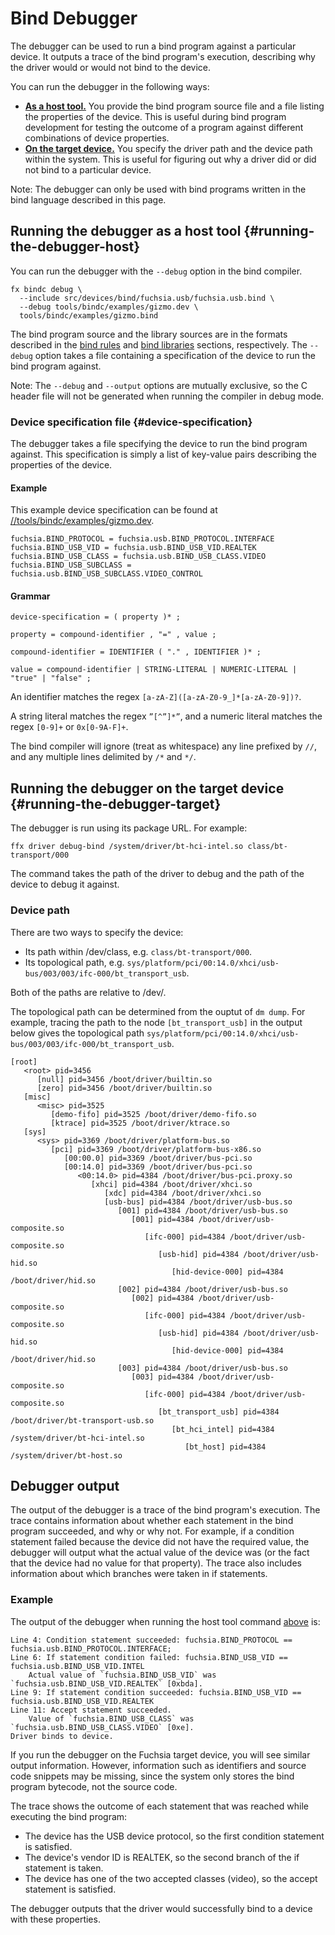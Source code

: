 # Bind Debugger

The debugger can be used to run a bind program against a particular device. It
outputs a trace of the bind program's execution, describing why the driver
would or would not bind to the device.

You can run the debugger in the following ways:

 - **[As a host tool.](#running-the-debugger-host)** You provide the bind program
   source file and a file listing the properties of the device. This is useful
   during bind program development for testing the outcome of a program against
   different combinations of device properties.
 - **[On the target device.](#running-the-debugger-target)** You specify the driver
   path and the device path within the system. This is useful for figuring out why
   a driver did or did not bind to a particular device.

Note: The debugger can only be used with bind programs written in the bind language
described in this page.

## Running the debugger as a host tool {#running-the-debugger-host}

You can run the debugger with the `--debug` option in the bind compiler.

```
fx bindc debug \
  --include src/devices/bind/fuchsia.usb/fuchsia.usb.bind \
  --debug tools/bindc/examples/gizmo.dev \
  tools/bindc/examples/gizmo.bind
```

The bind program source and the library sources are in the formats described in
the [bind rules](/docs/concepts/drivers/device_driver_model/driver-binding.md#bind-rules) and
[bind libraries](/docs/concepts/drivers/device_driver_model/driver-binding.md#bind-libraries) sections,
respectively. The `--debug` option takes a file containing a specification of
the device to run the bind program against.

Note: The `--debug` and `--output` options are mutually exclusive, so the C
header file will not be generated when running the compiler in debug mode.

### Device specification file {#device-specification}

The debugger takes a file specifying the device to run the bind program against.
This specification is simply a list of key-value pairs describing the properties
of the device.

#### Example

This example device specification can be found at
[//tools/bindc/examples/gizmo.dev](/tools/bindc/examples/gizmo.dev).

```
fuchsia.BIND_PROTOCOL = fuchsia.usb.BIND_PROTOCOL.INTERFACE
fuchsia.BIND_USB_VID = fuchsia.usb.BIND_USB_VID.REALTEK
fuchsia.BIND_USB_CLASS = fuchsia.usb.BIND_USB_CLASS.VIDEO
fuchsia.BIND_USB_SUBCLASS = fuchsia.usb.BIND_USB_SUBCLASS.VIDEO_CONTROL
```

#### Grammar

```
device-specification = ( property )* ;

property = compound-identifier , "=" , value ;

compound-identifier = IDENTIFIER ( "." , IDENTIFIER )* ;

value = compound-identifier | STRING-LITERAL | NUMERIC-LITERAL | "true" | "false" ;
```

An identifier matches the regex `[a-zA-Z]([a-zA-Z0-9_]*[a-zA-Z0-9])?`.

A string literal matches the regex `”[^”]*”`, and a numeric literal matches the
regex `[0-9]+` or
`0x[0-9A-F]+`.

The bind compiler will ignore (treat as whitespace) any line prefixed by `//`,
and any multiple
lines delimited by `/*` and `*/`.

## Running the debugger on the target device {#running-the-debugger-target}

The debugger is run using its package URL. For example:

```
ffx driver debug-bind /system/driver/bt-hci-intel.so class/bt-transport/000
```

The command takes the path of the driver to debug and the path of the device to
debug it against.

### Device path

There are two ways to specify the device:

 - Its path within /dev/class, e.g. `class/bt-transport/000`.
 - Its topological path, e.g. `sys/platform/pci/00:14.0/xhci/usb-bus/003/003/ifc-000/bt_transport_usb`.

Both of the paths are relative to /dev/.

The topological path can be determined from the ouptut of `dm dump`. For example,
tracing the path to the node `[bt_transport_usb]` in the output below gives the
topological path `sys/platform/pci/00:14.0/xhci/usb-bus/003/003/ifc-000/bt_transport_usb`.

```
[root]
   <root> pid=3456
      [null] pid=3456 /boot/driver/builtin.so
      [zero] pid=3456 /boot/driver/builtin.so
   [misc]
      <misc> pid=3525
         [demo-fifo] pid=3525 /boot/driver/demo-fifo.so
         [ktrace] pid=3525 /boot/driver/ktrace.so
   [sys]
      <sys> pid=3369 /boot/driver/platform-bus.so
         [pci] pid=3369 /boot/driver/platform-bus-x86.so
            [00:00.0] pid=3369 /boot/driver/bus-pci.so
            [00:14.0] pid=3369 /boot/driver/bus-pci.so
               <00:14.0> pid=4384 /boot/driver/bus-pci.proxy.so
                  [xhci] pid=4384 /boot/driver/xhci.so
                     [xdc] pid=4384 /boot/driver/xhci.so
                     [usb-bus] pid=4384 /boot/driver/usb-bus.so
                        [001] pid=4384 /boot/driver/usb-bus.so
                           [001] pid=4384 /boot/driver/usb-composite.so
                              [ifc-000] pid=4384 /boot/driver/usb-composite.so
                                 [usb-hid] pid=4384 /boot/driver/usb-hid.so
                                    [hid-device-000] pid=4384 /boot/driver/hid.so
                        [002] pid=4384 /boot/driver/usb-bus.so
                           [002] pid=4384 /boot/driver/usb-composite.so
                              [ifc-000] pid=4384 /boot/driver/usb-composite.so
                                 [usb-hid] pid=4384 /boot/driver/usb-hid.so
                                    [hid-device-000] pid=4384 /boot/driver/hid.so
                        [003] pid=4384 /boot/driver/usb-bus.so
                           [003] pid=4384 /boot/driver/usb-composite.so
                              [ifc-000] pid=4384 /boot/driver/usb-composite.so
                                 [bt_transport_usb] pid=4384 /boot/driver/bt-transport-usb.so
                                    [bt_hci_intel] pid=4384 /system/driver/bt-hci-intel.so
                                       [bt_host] pid=4384 /system/driver/bt-host.so
```

## Debugger output

The output of the debugger is a trace of the bind program's execution. The trace
contains information about whether each statement in the bind program succeeded,
and why or why not. For example, if a condition statement failed because the
device did not have the required value, the debugger will output what the actual
value of the device was (or the fact that the device had no value for that
property). The trace also includes information about which branches were taken
in if statements.

### Example

The output of the debugger when running the host tool command
[above](#running-the-debugger-host) is:

```
Line 4: Condition statement succeeded: fuchsia.BIND_PROTOCOL == fuchsia.usb.BIND_PROTOCOL.INTERFACE;
Line 6: If statement condition failed: fuchsia.BIND_USB_VID == fuchsia.usb.BIND_USB_VID.INTEL
    Actual value of `fuchsia.BIND_USB_VID` was `fuchsia.usb.BIND_USB_VID.REALTEK` [0xbda].
Line 9: If statement condition succeeded: fuchsia.BIND_USB_VID == fuchsia.usb.BIND_USB_VID.REALTEK
Line 11: Accept statement succeeded.
    Value of `fuchsia.BIND_USB_CLASS` was `fuchsia.usb.BIND_USB_CLASS.VIDEO` [0xe].
Driver binds to device.
```

If you run the debugger on the Fuchsia target device, you will see similar output
information. However, information such as identifiers and source code snippets may
be missing, since the system only stores the bind program bytecode, not the
source code.

The trace shows the outcome of each statement that was reached while executing
the bind program:

- The device has the USB device protocol, so the first condition statement is
satisfied.
- The device's vendor ID is REALTEK, so the second branch of the if statement is
taken.
- The device has one of the two accepted classes (video), so the accept
statement is satisfied.

The debugger outputs that the driver would successfully bind to a device with
these properties.
